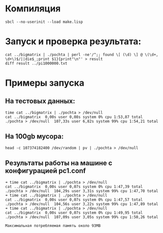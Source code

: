 # Компиляция
    sbcl --no-userinit --load make.lisp

# Запуск и проверка результата:
    cat ../bigmatrix | ./pochta | perl -ne'/^;; found \[ (\d) \] @ \(\d+, \d+\)$/||die$_;print $1}{print"\n"' > result
    diff result ../pi1000000.txt

# Примеры запуска

## На тестовых данных:
    time cat ../bigmatrix | ./pochta > /dev/null
    cat ../bigmatrix  0,00s user 0,08s system 0% cpu 1:53,87 total
    ./pochta > /dev/null  107,33s user 6,82s system 99% cpu 1:54,21 total
    
## На 100gb мусора:
    head -c 107374182400 /dev/random | pv | ./pochta > /dev/null


## Результаты работы на машине с конфигурацией pc1.conf

    ➜ time cat ../bigmatrix | ./pochta > /dev/null
    cat ../bigmatrix  0,00s user 0,07s system 0% cpu 1:47,39 total
    ./pochta > /dev/null  104,29s user 3,31s system 99% cpu 1:47,70 total
    ➜ time cat ../bigmatrix | ./pochta > /dev/null
    cat ../bigmatrix  0,00s user 0,07s system 0% cpu 1:47,57 total
    ./pochta > /dev/null  104,56s user 3,22s system 99% cpu 1:47,89 total
    ➜ time cat ../bigmatrix | ./pochta > /dev/null
    cat ../bigmatrix  0,00s user 0,07s system 0% cpu 1:49,95 total
    ./pochta > /dev/null  107,09s user 3,05s system 99% cpu 1:50,26 total

    Максимальная потребляемая память около 93MB
